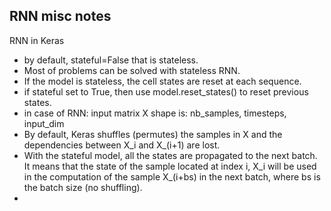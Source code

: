 ## RNN misc notes




RNN in Keras

* by default, stateful=False that is stateless.
* Most of problems can be solved with stateless RNN.
* If the model is stateless, the cell states are reset at each sequence.
* if stateful set to True, then use model.reset_states() to reset previous states.
* in case of RNN: input matrix X shape is: nb_samples, timesteps, input_dim
* By default, Keras shuffles (permutes) the samples in X and the dependencies between X_i and X_(i+1) are lost.
* With the stateful model, all the states are propagated to the next batch. It means that the state of the sample located at index i, X_i will be used in the computation of the sample X_(i+bs) in the next batch, where bs is the batch size (no shuffling).
*



